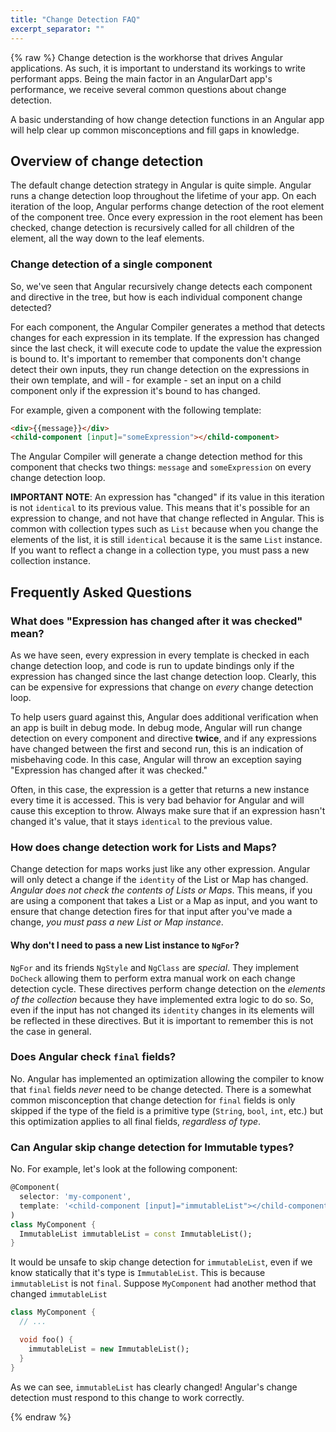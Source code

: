 ```yaml
---
title: "Change Detection FAQ"
excerpt_separator: ""
---
```

{% raw %}
Change detection is the workhorse that drives Angular applications. As such, it
is important to understand its workings to write performant apps. Being the
main factor in an AngularDart app's performance, we receive several common
questions about change detection.

A basic understanding of how change detection functions in an Angular app
will help clear up common misconceptions and fill gaps in knowledge.

## Overview of change detection

The default change detection strategy in Angular is quite simple. Angular
runs a change detection loop throughout the lifetime of your app.
On each iteration of the loop, Angular performs change detection of the root
element of the component tree. Once every expression in the root element has
been checked, change detection is recursively called for all children of the
element, all the way down to the leaf elements.

### Change detection of a single component

So, we've seen that Angular recursively change detects each component and
directive in the tree, but how is each individual component change detected?

For each component, the Angular Compiler generates a method that detects
changes for each expression in its template. If the expression has changed
since the last check, it will execute code to update the value the expression
is bound to. It's important to remember that components don't change detect
their own inputs, they run change detection on the expressions in their own
template, and will - for example - set an input on a child component only if
the expression it's bound to has changed.

For example, given a component with the following template:

```html
<div>{{message}}</div>
<child-component [input]="someExpression"></child-component>
```

The Angular Compiler will generate a change detection method for this
component that checks two things: `message` and `someExpression` on every
change detection loop.

**IMPORTANT NOTE**: An expression has "changed" if its value in this iteration
is not `identical` to its previous value. This means that it's possible for an
expression to change, and not have that change reflected in Angular. This is
common with collection types such as `List` because when you change the
elements of the list, it is still `identical` because it is the same `List`
instance. If you want to reflect a change in a collection type, you must pass
a new collection instance.

## Frequently Asked Questions

### What does "Expression has changed after it was checked" mean?

As we have seen, every expression in every template is checked in each change
detection loop, and code is run to update bindings only if the expression has
changed since the last change detection loop. Clearly, this can be expensive
for expressions that change on _every_ change detection loop.

To help users guard against this, Angular does additional verification when
an app is built in debug mode. In debug mode, Angular will run change
detection on every component and directive **twice**, and if any expressions
have changed between the first and second run, this is an indication of
misbehaving code. In this case, Angular will throw an exception saying
"Expression has changed after it was checked."

Often, in this case, the expression is a getter that returns a new instance
every time it is accessed. This is very bad behavior for Angular and will
cause this exception to throw. Always make sure that if an expression hasn't
changed it's value, that it stays `identical` to the previous value.

### How does change detection work for Lists and Maps?

Change detection for maps works just like any other expression. Angular will
only detect a change if the `identity` of the List or Map has changed. _Angular
does not check the contents of Lists or Maps_. This means, if you are using a
component that takes a List or a Map as input, and you want to ensure that
change detection fires for that input after you've made a change, _you must
pass a new List or Map instance_.

#### Why don't I need to pass a new List instance to `NgFor`?

`NgFor` and its friends `NgStyle` and `NgClass` are _special_. They implement
`DoCheck` allowing them to perform extra manual work on each change detection
cycle. These directives perform change detection on the _elements of the
collection_ because they have implemented extra logic to do so. So, even if
the input has not changed its `identity` changes in its elements will be
reflected in these directives. But it is important to remember this is not
the case in general.

### Does Angular check `final` fields?

No. Angular has implemented an optimization allowing the compiler to know that
`final` fields _never_ need to be change detected. There is a somewhat common
misconception that change detection for `final` fields is only skipped if the
type of the field is a primitive type (`String`, `bool`, `int`, etc.) but this
optimization applies to all final fields, _regardless of type_.

### Can Angular skip change detection for Immutable types?

No. For example, let's look at the following component:

```dart
@Component(
  selector: 'my-component',
  template: '<child-component [input]="immutableList"></child-component>'
)
class MyComponent {
  ImmutableList immutableList = const ImmutableList();
}
```

It would be unsafe to skip change detection for `immutableList`, even if we
know statically that it's type is `ImmutableList`. This is because
`immutableList` is not `final`. Suppose `MyComponent` had another method
that changed `immutableList`

```dart
class MyComponent {
  // ...

  void foo() {
    immutableList = new ImmutableList();
  }
}
```

As we can see, `immutableList` has clearly changed! Angular's change detection
must respond to this change to work correctly.

{% endraw %}